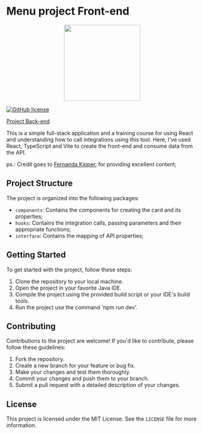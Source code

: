 # Menu project Front-end

<p align="center">
    <img src="https://github.com/OlirumNunes/Chess_System/assets/150186772/cb1c13da-e276-45be-badc-37fe5054d2bd" width="200px">
</p>

[![GitHub license](https://img.shields.io/github/license/Naereen/StrapDown.js.svg)](https://github.com/Naereen/StrapDown.js/blob/master/LICENSE)

[Project Back-end](https://github.com/OlirumNunes/Back_menuProject)

This is a simple full-stack application and a training course for using React and understanding how to call integrations using this tool. Here, I've used React, TypeScript and Vite to create the front-end and consume data from the API.

ps.: Credit goes to [Fernanda Kipper](https://www.youtube.com/@kipperdev), for providing excellent content;

## Project Structure

The project is organized into the following packages:

- `components`: Contains the components for creating the card and its properties;
- `hooks`: Contains the integration calls, passing parameters and their appropriate functions;
- `interface`: Contains the mapping of API properties;

## Getting Started

To get started with the project, follow these steps:

1. Clone the repository to your local machine.
2. Open the project in your favorite Java IDE.
3. Compile the project using the provided build script or your IDE's build tools.
4. Run the project use the command 'npm run dev'.

## Contributing

Contributions to the project are welcome! If you'd like to contribute, please follow these guidelines:

1. Fork the repository.
2. Create a new branch for your feature or bug fix.
3. Make your changes and test them thoroughly.
4. Commit your changes and push them to your branch.
5. Submit a pull request with a detailed description of your changes.

## License

This project is licensed under the MIT License. See the `LICENSE` file for more information.
